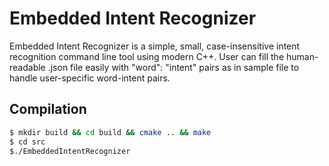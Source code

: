 # Embedded Intent Recognizer
Embedded Intent Recognizer is a simple, small, case-insensitive intent recognition command line tool using modern C++. User can fill the human-readable .json file easily with "word": "intent" pairs as in sample file to handle user-specific word-intent pairs. 

## Compilation
```bash
$ mkdir build && cd build && cmake .. && make
$ cd src
$./EmbeddedIntentRecognizer 
